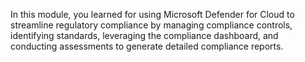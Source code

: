 In this module, you learned for using Microsoft Defender for Cloud to streamline regulatory compliance by managing compliance controls, identifying standards, leveraging the compliance dashboard, and conducting assessments to generate detailed compliance reports.
